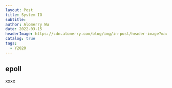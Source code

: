 ```yaml
---
layout: Post
title: System IO
subtitle:
author: Alomerry Wu
date: 2022-03-15
headerImage: https://cdn.alomerry.com/blog/img/in-post/header-image?max=29
catalog: true
tags:
  - Y2020
---
```


<!-- Description. -->

<!-- more -->

## epoll

xxxx


